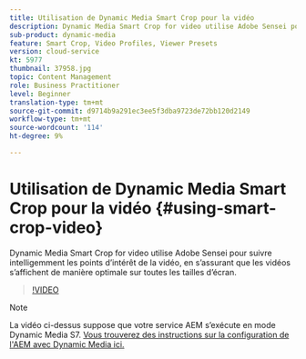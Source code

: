 ```yaml
---
title: Utilisation de Dynamic Media Smart Crop pour la vidéo
description: Dynamic Media Smart Crop for video utilise Adobe Sensei pour suivre intelligemment les points d’intérêt de la vidéo, en s’assurant que les vidéos s’affichent de manière optimale sur toutes les tailles d’écran.
sub-product: dynamic-media
feature: Smart Crop, Video Profiles, Viewer Presets
version: cloud-service
kt: 5977
thumbnail: 37958.jpg
topic: Content Management
role: Business Practitioner
level: Beginner
translation-type: tm+mt
source-git-commit: d9714b9a291ec3ee5f3dba9723de72bb120d2149
workflow-type: tm+mt
source-wordcount: '114'
ht-degree: 9%

---
```



# Utilisation de Dynamic Media Smart Crop pour la vidéo {#using-smart-crop-video}

Dynamic Media Smart Crop for video utilise Adobe Sensei pour suivre intelligemment les points d’intérêt de la vidéo, en s’assurant que les vidéos s’affichent de manière optimale sur toutes les tailles d’écran.

>[!VIDEO](https://video.tv.adobe.com/v/37958/?quality=12)

>[!NOTE]
>
>La vidéo ci-dessus suppose que votre service AEM s’exécute en mode Dynamic Media S7. [Vous trouverez des instructions sur la configuration de l&#39;AEM avec Dynamic Media ici.](https://docs.adobe.com/content/help/fr-FR/experience-manager-cloud-service/assets/dynamicmedia/config-dm.html)

